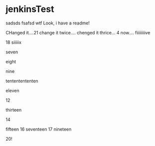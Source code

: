 # jenkinsTest
sadsds
fsafsd wtf
Look, i have a readme!

CHanged it....21
change it twice....
chenged it thrice...
4 now....
fiiiiiiiive

18
siiiiix

seven

eight

nine

tententententen

eleven

12

thirteen


14


fifteen
16
seventeen 17
nineteen

20! 
